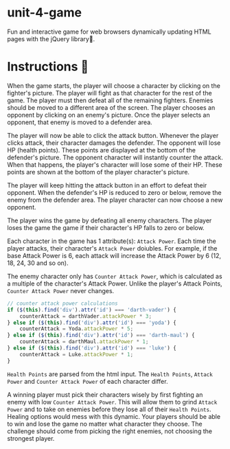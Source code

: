 # unit-4-game
Fun and interactive game for web browsers dynamically updating HTML pages with the jQuery library:pushpin:.  
  
# Instructions :memo:  
  
When the game starts, the player will choose a character by clicking on the fighter's picture. The player will fight as that character for the rest of the game.
The player must then defeat all of the remaining fighters. Enemies should be moved to a different area of the screen.
The player chooses an opponent by clicking on an enemy's picture.
Once the player selects an opponent, that enemy is moved to a defender area.  
  
The player will now be able to click the attack button. Whenever the player clicks attack, their character damages the defender. The opponent will lose HP (health points). These points are displayed at the bottom of the defender's picture. The opponent character will instantly counter the attack. When that happens, the player's character will lose some of their HP. These points are shown at the bottom of the player character's picture.  
  
The player will keep hitting the attack button in an effort to defeat their opponent. When the defender's HP is reduced to zero or below, remove the enemy from the defender area. The player character can now choose a new opponent.  
  
The player wins the game by defeating all enemy characters. The player loses the game the game if their character's HP falls to zero or below.  
  
Each character in the game has 1 attribute(s): `Attack Power`. Each time the player attacks, their character's `Attack Power` doiubles. For example, if the base Attack Power is 6, each attack will increase the Attack Power by 6 (12, 18, 24, 30 and so on).

The enemy character only has `Counter Attack Power`, which is calculated as a multiple of the character's Attack Power. Unlike the player's Attack Points, `Counter Attack Power` never changes.  
  
```javascript
// counter attack power calculations
if ($(this).find('div').attr('id') === 'darth-vader') {
    counterAttack = darthVader.attackPower * 3;
} else if ($(this).find('div').attr('id') === 'yoda') {
    counterAttack = Yoda.attackPower * 5;
} else if ($(this).find('div').attr('id') === 'darth-maul') {
    counterAttack = darthMaul.attackPower * 1;
} else if ($(this).find('div').attr('id') === 'luke') {
    counterAttack = Luke.attackPower * 1;
}
```
  
`Health Points` are parsed from the html input. The `Health Points`, `Attack Power` and `Counter Attack Power` of each character differ.  
  
A winning player must pick their characters wisely by first fighting an enemy with low `Counter Attack Power`. This will allow them to grind `Attack Power` and to take on enemies before they lose all of their `Health Points`. Healing options would mess with this dynamic. Your players should be able to win and lose the game no matter what character they choose. The challenge should come from picking the right enemies, not choosing the strongest player.